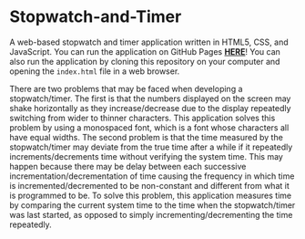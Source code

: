 # Stopwatch-and-Timer
A web-based stopwatch and timer application written in HTML5, CSS, and JavaScript. You can run the application on GitHub Pages [**HERE**](https://christopher-boustros.github.io/Stopwatch-and-Timer/)! You can also run the application by cloning this repository on your computer and opening the `index.html` file in a web browser.

There are two problems that may be faced when developing a stopwatch/timer. The first is that the numbers displayed on the screen may shake horizontally as they increase/decrease due to the display repeatedly switching from wider to thinner characters. This application solves this problem by using a monospaced font, which is a font whose characters all have equal widths. The second problem is that the time measured by the stopwatch/timer may deviate from the true time after a while if it repeatedly increments/decrements time without verifying the system time. This may happen because there may be delay between each successive incrementation/decrementation of time causing the frequency in which time is incremented/decremented to be non-constant and different from what it is programmed to be. To solve this problem, this application measures time by comparing the current system time to the time when the stopwatch/timer was last started, as opposed to simply incrementing/decrementing the time repeatedly.     
